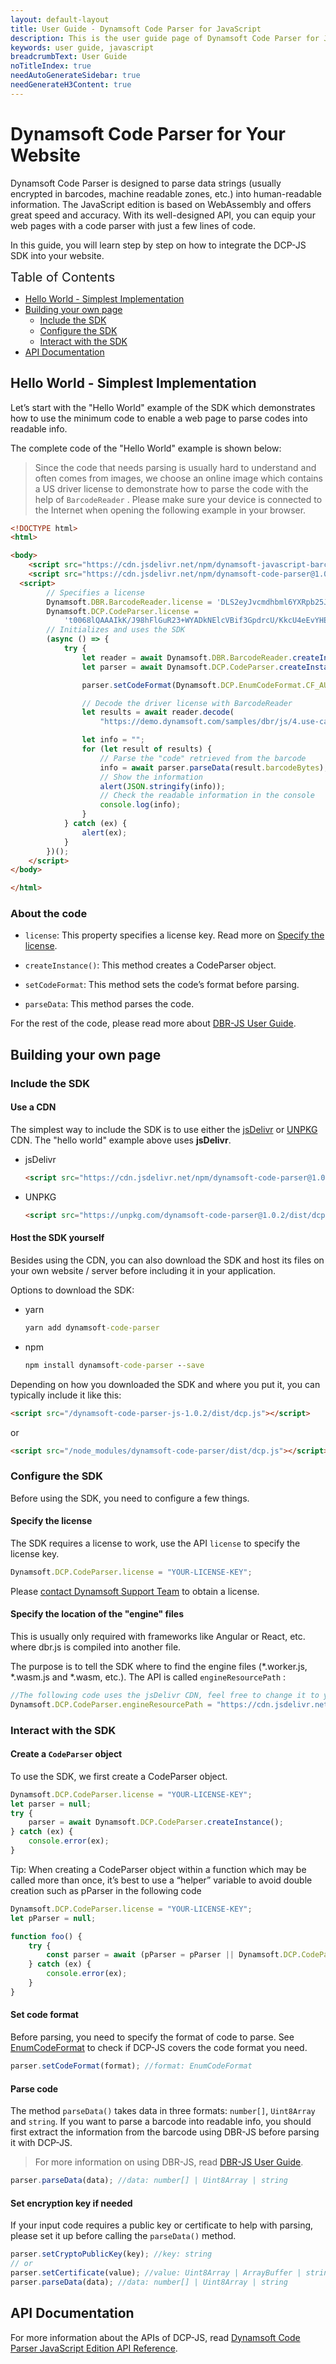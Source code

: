 ```yaml
---
layout: default-layout
title: User Guide - Dynamsoft Code Parser for JavaScript
description: This is the user guide page of Dynamsoft Code Parser for JavaScript SDK.
keywords: user guide, javascript
breadcrumbText: User Guide
noTitleIndex: true
needAutoGenerateSidebar: true
needGenerateH3Content: true
---
```


<!--The original doc is hosted here => https://github.com/dynamsoft-docs/code-parser-docs-js/blob/main/development/javascript/user-guide.md -->

# Dynamsoft Code Parser for Your Website

Dynamsoft Code Parser is designed to parse data strings (usually encrypted in barcodes, machine readable zones, etc.) into human-readable information. The JavaScript edition is based on WebAssembly and offers great speed and accuracy. With its well-designed API, you can equip your web pages with a code parser with just a few lines of code.

In this guide, you will learn step by step on how to integrate the DCP-JS SDK into your website.

<span style="font-size:20px">Table of Contents</span>

* [Hello World - Simplest Implementation](#hello-world---simplest-implementation)
* [Building your own page](#building-your-own-page)
  * [Include the SDK](#include-the-sdk)
  * [Configure the SDK](#configure-the-sdk)
  * [Interact with the SDK](#interact-with-the-sdk)
* [API Documentation](#api-documentation)

## Hello World - Simplest Implementation

Let’s start with the "Hello World" example of the SDK which demonstrates how to use the minimum code to enable a web page to parse codes into readable info.

The complete code of the "Hello World" example is shown below:

> Since the code that needs parsing is usually hard to understand and often comes from images, we choose an online image which contains a US driver license to demonstrate how to parse the code with the help of `BarcodeReader` . Please make sure your device is connected to the Internet when opening the following example in your browser.

```html
<!DOCTYPE html>
<html>

<body>
    <script src="https://cdn.jsdelivr.net/npm/dynamsoft-javascript-barcode@9.0.2/dist/dbr.js"></script>
    <script src="https://cdn.jsdelivr.net/npm/dynamsoft-code-parser@1.0.2/dist/dcp.js"></script>
  <script>
        // Specifies a license 
        Dynamsoft.DBR.BarcodeReader.license = 'DLS2eyJvcmdhbml6YXRpb25JRCI6IjIwMDAwMSJ9';
        Dynamsoft.DCP.CodeParser.license =
            't0068lQAAAIkK/J98hFlGuR23+WYADkNElcVBif3GpdrcU/KkcU4eEvYHEopVEHGmxqEF2L+XTTJ/DNFYnrKm5RQlvCXNAX8=';
        // Initializes and uses the SDK
        (async () => {
            try {
                let reader = await Dynamsoft.DBR.BarcodeReader.createInstance();
                let parser = await Dynamsoft.DCP.CodeParser.createInstance();

                parser.setCodeFormat(Dynamsoft.DCP.EnumCodeFormat.CF_AUTO);

                // Decode the driver license with BarcodeReader
                let results = await reader.decode(
                    "https://demo.dynamsoft.com/samples/dbr/js/4.use-case/SampleDriversLicense.jpg");

                let info = "";
                for (let result of results) {
                    // Parse the "code" retrieved from the barcode
                    info = await parser.parseData(result.barcodeBytes);
                    // Show the information
                    alert(JSON.stringify(info));
                    // Check the readable information in the console
                    console.log(info);
                }
            } catch (ex) {
                alert(ex);
            }
        })();
    </script>
</body>

</html>
```

### About the code

* `license`: This property specifies a license key. Read more on [Specify the license](#specify-the-license).

* `createInstance()`: This method creates a CodeParser object.

* `setCodeFormat`: This method sets the code’s format before parsing.

* `parseData`: This method parses the code.

For the rest of the code, please read more about [DBR-JS User Guide](https://www.dynamsoft.com/barcode-reader/programming/javascript/user-guide/).

## Building your own page

### Include the SDK

#### Use a CDN

The simplest way to include the SDK is to use either the [jsDelivr](https://jsdelivr.com/) or [UNPKG](https://unpkg.com/) CDN. The "hello world" example above uses **jsDelivr**.

* jsDelivr

    ```html
    <script src="https://cdn.jsdelivr.net/npm/dynamsoft-code-parser@1.0.2/dist/dcp.js"></script>
    ```

* UNPKG  

    ```html
    <script src="https://unpkg.com/dynamsoft-code-parser@1.0.2/dist/dcp.js"></script>
    ```

#### Host the SDK yourself

Besides using the CDN, you can also download the SDK and host its files on your own website / server before including it in your application.

Options to download the SDK:

* yarn

    ```cmd
    yarn add dynamsoft-code-parser
    ```

* npm

    ```cmd
    npm install dynamsoft-code-parser --save
    ```

Depending on how you downloaded the SDK and where you put it, you can typically include it like this:

```html
<script src="/dynamsoft-code-parser-js-1.0.2/dist/dcp.js"></script>
```

or

```html
<script src="/node_modules/dynamsoft-code-parser/dist/dcp.js"></script>
```

### Configure the SDK

Before using the SDK, you need to configure a few things.

#### Specify the license

The SDK requires a license to work, use the API `license` to specify the license key.

```javascript
Dynamsoft.DCP.CodeParser.license = "YOUR-LICENSE-KEY";
```

Please [contact Dynamsoft Support Team](https://www.dynamsoft.com/Company/Contact.aspx) to obtain a license.

#### Specify the location of the "engine" files

This is usually only required with frameworks like Angular or React, etc. where dbr.js is compiled into another file.

The purpose is to tell the SDK where to find the engine files (\*.worker.js, \*.wasm.js and \*.wasm, etc.). The API is called `engineResourcePath` :

```javascript
//The following code uses the jsDelivr CDN, feel free to change it to your own location of these files
Dynamsoft.DCP.CodeParser.engineResourcePath = "https://cdn.jsdelivr.net/npm/dynamsoft-code-parser@1.0.2/dist/";
```

### Interact with the SDK

#### Create a `CodeParser` object

To use the SDK, we first create a CodeParser object.

```javascript
Dynamsoft.DCP.CodeParser.license = "YOUR-LICENSE-KEY";
let parser = null;
try {
    parser = await Dynamsoft.DCP.CodeParser.createInstance();
} catch (ex) {
    console.error(ex);
}
```

Tip: When creating a CodeParser object within a function which may be called more than once, it’s best to use a “helper” variable to avoid double creation such as pParser in the following code

```javascript
Dynamsoft.DCP.CodeParser.license = "YOUR-LICENSE-KEY";
let pParser = null;

function foo() {
    try {
        const parser = await (pParser = pParser || Dynamsoft.DCP.CodeParser.createInstance());
    } catch (ex) {
        console.error(ex);
    }
}
```

#### Set code format

Before parsing, you need to specify the format of code to parse. See [EnumCodeFormat](https://www.dynamsoft.com/code-parser/docs/development/javascript/api-reference/enum/EnumCodeFormat.html?ver=1.0.2) to check if DCP-JS covers the code format you need.

```javascript
parser.setCodeFormat(format); //format: EnumCodeFormat
```

#### Parse code

The method `parseData()` takes data in three formats: `number[]`, `Uint8Array` and `string`. If you want to parse a barcode into readable info, you should first extract the information from the barcode using DBR-JS before parsing it with DCP-JS.

> For more information on using DBR-JS, read [DBR-JS User Guide](https://www.dynamsoft.com/barcode-reader/programming/javascript/user-guide/).

```javascript
parser.parseData(data); //data: number[] | Uint8Array | string
```

#### Set encryption key if needed

If your input code requires a public key or certificate to help with parsing, please set it up before calling the `parseData()` method.

```javascript
parser.setCryptoPublicKey(key); //key: string
// or
parser.setCertificate(value); //value: Uint8Array | ArrayBuffer | string
parser.parseData(data); //data: number[] | Uint8Array | string
```

## API Documentation

For more information about the APIs of DCP-JS, read [Dynamsoft Code Parser JavaScript Edition API Reference](https://www.dynamsoft.com/code-parser/docs/development/javascript/api-reference/?ver=1.0.2).
